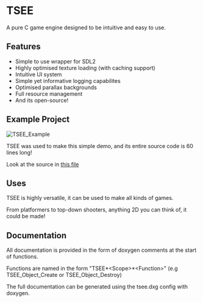# TSEE

A pure C game engine designed to be intuitive and easy to use.

## Features

- Simple to use wrapper for SDL2
- Highly optimised texture loading (with caching support)
- Intuitive UI system
- Simple yet informative logging capabilites
- Optimised parallax backgrounds
- Full resource management
- And its open-source!

## Example Project

![TSEE_Example](https://user-images.githubusercontent.com/54776821/149760801-7c6dd131-e08a-4d20-9296-9f34fef48dd1.gif)

TSEE was used to make this simple demo, and its entire source code is 60 lines long!

Look at the source in [this file](https://github.com/EvieUwU/TSEE/blob/master/src/main.c)

## Uses

TSEE is highly versatile, it can be used to make all kinds of games.

From platformers to top-down shooters, anything 2D you can think of, it could be made!

## Documentation

All documentation is provided in the form of doxygen comments at the start of functions.

Functions are named in the form "TSEE*\<Scope>*\<Function>" (e.g TSEE_Object_Create or TSEE_Object_Destroy)

The full documentation can be generated using the tsee.dxg config with doxygen.
